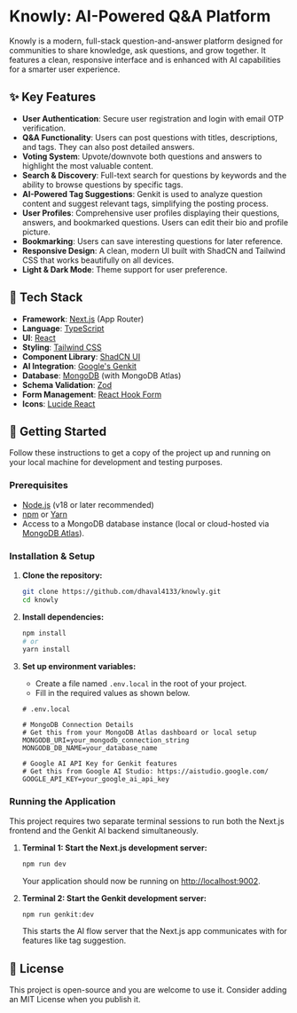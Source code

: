 # Knowly: AI-Powered Q&A Platform

Knowly is a modern, full-stack question-and-answer platform designed for communities to share knowledge, ask questions, and grow together. It features a clean, responsive interface and is enhanced with AI capabilities for a smarter user experience.

## ✨ Key Features

-   **User Authentication**: Secure user registration and login with email OTP verification.
-   **Q&A Functionality**: Users can post questions with titles, descriptions, and tags. They can also post detailed answers.
-   **Voting System**: Upvote/downvote both questions and answers to highlight the most valuable content.
-   **Search & Discovery**: Full-text search for questions by keywords and the ability to browse questions by specific tags.
-   **AI-Powered Tag Suggestions**: Genkit is used to analyze question content and suggest relevant tags, simplifying the posting process.
-   **User Profiles**: Comprehensive user profiles displaying their questions, answers, and bookmarked questions. Users can edit their bio and profile picture.
-   **Bookmarking**: Users can save interesting questions for later reference.
-   **Responsive Design**: A clean, modern UI built with ShadCN and Tailwind CSS that works beautifully on all devices.
-   **Light & Dark Mode**: Theme support for user preference.

## 🚀 Tech Stack

-   **Framework**: [Next.js](https://nextjs.org/) (App Router)
-   **Language**: [TypeScript](https://www.typescriptlang.org/)
-   **UI**: [React](https://react.dev/)
-   **Styling**: [Tailwind CSS](https://tailwindcss.com/)
-   **Component Library**: [ShadCN UI](https://ui.shadcn.com/)
-   **AI Integration**: [Google's Genkit](https://firebase.google.com/docs/genkit)
-   **Database**: [MongoDB](https://www.mongodb.com/) (with MongoDB Atlas)
-   **Schema Validation**: [Zod](https://zod.dev/)
-   **Form Management**: [React Hook Form](https://react-hook-form.com/)
-   **Icons**: [Lucide React](https://lucide.dev/guide/packages/lucide-react)

## 🔧 Getting Started

Follow these instructions to get a copy of the project up and running on your local machine for development and testing purposes.

### Prerequisites

-   [Node.js](https://nodejs.org/) (v18 or later recommended)
-   [npm](https://www.npmjs.com/) or [Yarn](https://yarnpkg.com/)
-   Access to a MongoDB database instance (local or cloud-hosted via [MongoDB Atlas](https://www.mongodb.com/atlas)).

### Installation & Setup

1.  **Clone the repository:**
    ```bash
    git clone https://github.com/dhaval4133/knowly.git
    cd knowly
    ```

2.  **Install dependencies:**
    ```bash
    npm install
    # or
    yarn install
    ```

3.  **Set up environment variables:**
    -   Create a file named `.env.local` in the root of your project.
    -   Fill in the required values as shown below.

    ```env
    # .env.local

    # MongoDB Connection Details
    # Get this from your MongoDB Atlas dashboard or local setup
    MONGODB_URI=your_mongodb_connection_string
    MONGODB_DB_NAME=your_database_name

    # Google AI API Key for Genkit features
    # Get this from Google AI Studio: https://aistudio.google.com/
    GOOGLE_API_KEY=your_google_ai_api_key
    ```

### Running the Application

This project requires two separate terminal sessions to run both the Next.js frontend and the Genkit AI backend simultaneously.

1.  **Terminal 1: Start the Next.js development server:**
    ```bash
    npm run dev
    ```
    Your application should now be running on [http://localhost:9002](http://localhost:9002).

2.  **Terminal 2: Start the Genkit development server:**
    ```bash
    npm run genkit:dev
    ```
    This starts the AI flow server that the Next.js app communicates with for features like tag suggestion.

## 📄 License

This project is open-source and you are welcome to use it. Consider adding an MIT License when you publish it.

